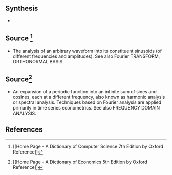 ## Synthesis
- 
## Source [^1]
- The analysis of an arbitrary waveform into its constituent sinusoids (of different frequencies and amplitudes). See also Fourier TRANSFORM, ORTHONORMAL BASIS.
## Source[^2]
- An expansion of a periodic function into an infinite sum of sines and cosines, each at a different frequency, also known as harmonic analysis or spectral analysis. Techniques based on Fourier analysis are applied primarily in time series econometrics. See also FREQUENCY DOMAIN ANALYSIS.
## References

[^1]: [[Home Page - A Dictionary of Computer Science 7th Edition by Oxford Reference]]
[^2]: [[Home Page - A Dictionary of Economics 5th Edition by Oxford Reference]]